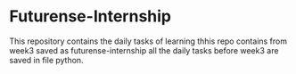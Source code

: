 # Futurense-Internship
This repository contains the daily tasks of learning
thhis repo contains from week3 saved as futurense-internship all the daily tasks before week3 are saved in file python.
